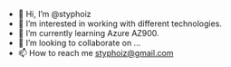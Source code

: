 - 👋 Hi, I’m @styphoiz
- 👀 I’m interested in working with different technologies.
- 🌱 I’m currently learning Azure AZ900.
- 💞️ I’m looking to collaborate on ...
- 📫 How to reach me styphoiz@gmail.com

<!---
styphoiz/styphoiz is a ✨ special ✨ repository because its `README.md` (this file) appears on your GitHub profile.
You can click the Preview link to take a look at your changes.
--->
